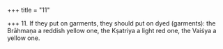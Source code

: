 +++
title = "11"

+++
11. If they put on garments, they should put on dyed (garments): the Brāhmaṇa a reddish yellow one, the Kṣatriya a light red one, the Vaiśya a yellow one.
